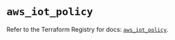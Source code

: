 # `aws_iot_policy`

Refer to the Terraform Registry for docs: [`aws_iot_policy`](https://registry.terraform.io/providers/hashicorp/aws/6.3.0/docs/resources/iot_policy).
